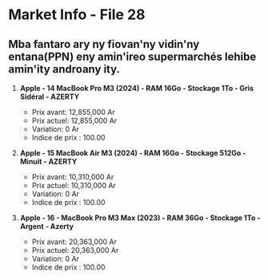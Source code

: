 # Market Info - File 28

## Mba fantaro ary ny fiovan'ny vidin'ny entana(PPN) eny amin'ireo supermarchés lehibe amin'ity androany ity.

1. **Apple - 14 MacBook Pro M3 (2024) - RAM 16Go - Stockage 1To - Gris Sidéral - AZERTY**
   - Prix avant: 12,855,000 Ar
   - Prix actuel: 12,855,000 Ar
   - Variation: 0 Ar
   - Indice de prix : 100.00

2. **Apple - 15 MacBook Air M3 (2024) - RAM 16Go - Stockage 512Go - Minuit - AZERTY**
   - Prix avant: 10,310,000 Ar
   - Prix actuel: 10,310,000 Ar
   - Variation: 0 Ar
   - Indice de prix : 100.00

3. **Apple - 16 - MacBook Pro M3 Max (2023) - RAM 36Go - Stockage 1To - Argent - Azerty**
   - Prix avant: 20,363,000 Ar
   - Prix actuel: 20,363,000 Ar
   - Variation: 0 Ar
   - Indice de prix : 100.00

